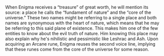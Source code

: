 When  Enigma receives a “treasure” of great worth, he will mention its source: a place he calls the “fundament of nature” and the “core of the universe.” These two names might be referring to a single place and both names are synonymous with the heart of nature, which means that he may be referring to this said plane of existence. This makes him one of the few entities to know about the evil truth of nature. Him knowing this place may also explain why he's nihilistic and pessimistic like Leshrac and Ash. Upon acquiring an  Arcane rune, Enigma reuses the second voice line, implying that these runes come from the core of the universe for some reason.